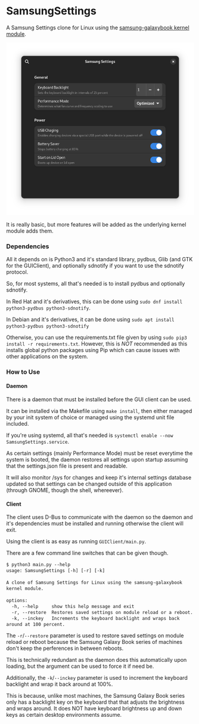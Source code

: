 # SamsungSettings
A Samsung Settings clone for Linux using the [samsung-galaxybook kernel module](https://github.com/joshuagrisham/samsung-galaxybook-extras).

![Application UI](screenshot.png?raw=true)

It is really basic, but more features will be added as the underlying kernel module adds them.


### Dependencies
All it depends on is Python3 and it's standard library, pydbus, Glib (and GTK for the GUIClient), and optionally sdnotify if you
want to use the sdnotify protocol.

So, for most systems, all that's needed is to install pydbus and optionally sdnotify.

In Red Hat and it's derivatives, this can be done using `sudo dnf install python3-pydbus python3-sdnotify`.

In Debian and it's derivatives, it can be done using `sudo apt install python3-pydbus python3-sdnotify`

Otherwise, you can use the requirements.txt file given by using `sudo pip3 install -r requirements.txt`. However, this is *NOT* recommended as this installs global python packages using Pip which can cause issues with other applications on the system.

### How to Use
#### Daemon
There is a daemon that must be installed before the GUI client can be used.

It can be installed via the Makefile using `make install`, then either managed by your init system of choice 
or managed using the systemd unit file included.

If you're using systemd, all that's needed is `systemctl enable --now SamsungSettings.service`.

As certain settings (mainly Performance Mode) must be reset everytime the system is booted, the daemon
restores all settings upon startup assuming that the settings.json file is present and readable.

It will also monitor /sys for changes and keep it's internal settings database updated so that
settings can be changed outside of this application (through GNOME, though the shell, whereever).

#### Client
The client uses D-Bus to communicate with the daemon so the daemon and it's dependencies must be installed and running
otherwise the client will exit.

Using the client is as easy as running `GUIClient/main.py`.

There are a few command line switches that can be given though.

```
$ python3 main.py --help
usage: SamsungSettings [-h] [-r] [-k]

A clone of Samsung Settings for Linux using the samsung-galaxybook kernel module.

options:
  -h, --help     show this help message and exit
  -r, --restore  Restores saved settings on module reload or a reboot.
  -k, --inckey   Increments the keyboard backlight and wraps back around at 100 percent.
```

The `-r`/`--restore` parameter is used to restore saved settings on module reload or reboot
because the Samsung Galaxy Book series of machines don't keep the perferences in between reboots.

This is technically redundant as the daemon does this automatically upon loading, but the argument
can be used to force it if need be.

Additionally, the `-k`/`--inckey` parameter is used to increment the keyboard backlight and wrap it back around at 100%.

This is because, unlike most machines, the Samsung Galaxy Book series only has a backlight key on the keyboard
that that adjusts the brightness and wraps around. It does NOT have keyboard brightness up and down keys as certain desktop environments assume.